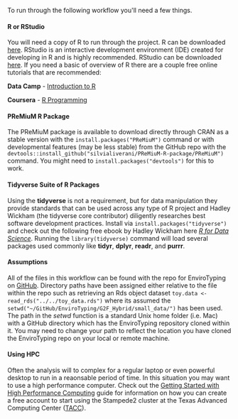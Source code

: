 To run through the following workflow you'll need a few things.

#### R or RStudio
You will need a copy of R to run through the project. R can be downloaded [here](https://cran.r-project.org/mirrors.html).  RStudio is an interactive development environment (IDE) created for developing in R and is highly recommended. RStudio can be downloaded [here](https://www.rstudio.com/products/rstudio/download/). If you need a basic of overview of R there are a couple free online tutorials that are recommended:

**Data Camp** - [Introduction to R](https://www.datacamp.com/courses/free-introduction-to-r)

**Coursera** - [R Programming](https://www.coursera.org/learn/r-programming)

#### PReMiuM R Package
The PReMiuM package is available to download directly through CRAN as a stable version with the `install.packages("PReMiuM")` command or with developmental features (may be less stable) from the GitHub repo with the `devtools::install_github("silvialiverani/PReMiuM-R-package/PReMiuM")` command.  You might need to `install.packages("devtools")` for this to work.

#### Tidyverse Suite of R Packages
Using the **tidyverse** is not a requirement, but for data manipulation they provide standards that can be used across any type of R project and Hadley Wickham (the tidyverse core contributor) diligently researches best software development practices. Install via `install.packages("tidyverse")` and check out the following free ebook by Hadley Wickham here [_R for Data Science_](http://r4ds.had.co.nz/).  Running the `library(tidyverse)` command will load several packages used commonly like **tidyr**, **dplyr**, **readr**, and **purrr**.

#### Assumptions
All of the files in this workflow can be found with the repo for EnviroTyping on [GitHub](https://github.com/TACC/EnviroTyping).  Directory paths have been assigned either relative to the file within the repo such as retrieving an Rds object dataset `toy.data <- read_rds("../../toy_data.rds")` where its assumed the `setwd("~/GitHub/EnviroTyping/G2F_Hybrid/small_data/")` has been used.  The path in the _setwd_ function is a standard Unix home folder (i.e. Mac) with a GitHub directory which has the EnviroTyping repository cloned within it.  You may need to change your path to reflect the location you have cloned the EnviroTyping repo on your local or remote machine.

#### Using HPC
Often the analysis will to complex for a regular laptop or even powerful desktop to run in a reaonsable period of time.  In this situation you may want to use a high performance computer.  Check out the [Getting Started with High Performance Computing](/../tutorials/hpc.md) guide for information on how you can create a free account to start using the Stampede2 cluster at the Texas Advanced Computing Center ([TACC](https://portal.tacc.utexas.edu/user-guides/stampede2)).
